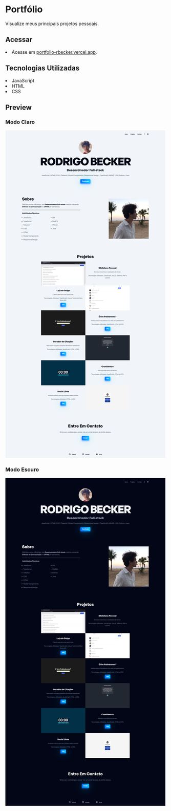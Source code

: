 # Portfólio

Visualize meus principais projetos pessoais.

## Acessar

<li>Acesse em <a href="https://portfolio-rbecker.vercel.app/">portfolio-rbecker.vercel.app</a>.</li>

## Tecnologias Utilizadas

<li>JavaScript</li>
<li>HTML</li>
<li>CSS</li>

## Preview

### Modo Claro
![Alt text](public/portfolio.png)

### Modo Escuro
![Alt text](public/dark-mode.png)
